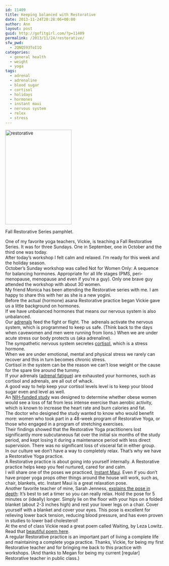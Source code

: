 ```yaml
---
id: 11409
title: Keeping balanced with Restorative
date: 2013-11-24T20:28:06+00:00
author: Ann
layout: post
guid: http://gofitgirl.com/?p=11409
permalink: /2013/11/24/restorative/
sfw_pwd:
  - 2QNQ593ToI1Q
categories:
  - general health
  - weight
  - yoga
tags:
  - adrenal
  - adrenaline
  - blood sugar
  - cortisol
  - holidays
  - hormones
  - instant maui
  - nervous system
  - relex
  - stress
---
```

<div id="attachment_11517" style="width: 220px" class="wp-caption alignleft">
  <a href="http://gofitgirl.com/2013/11/restorative/restorative-2/" rel="attachment wp-att-11517"><img class="size-medium wp-image-11517" alt="restorative" src="http://gofitgirl.com/wp-content/uploads/2013/11/restorative-210x300.jpg" width="210" height="300" /></a>
  
  <p class="wp-caption-text">
    Fall Restorative Series pamphlet.
  </p>
</div>

  
One of my favorite yoga teachers, Vickie, is teaching a Fall Restorative Series. It was for three Sundays. One in September, one in October and the third one was today.  
After today&#8217;s workshop I felt calm and relaxed. I&#8217;m ready for this week and the holiday season.  
October&#8217;s Sunday workshop was called Not for Women Only: A sequence for balancing hormones. Appropriate for all life stages (PMS, peri-menopause, menopause and even if you&#8217;re a guy). Only one brave guy attended the workshop with about 30 women.  
My friend Monica has been attending the Restorative series with me. I am happy to share this with her as she is a new yogini.  
Before the actual (hormone) asana Restorative practice began Vickie gave us a little background on hormones.  
If we have unbalanced hormones that means our nervous system is also unbalanced.  
Our [adrenals](http://www.nlm.nih.gov/medlineplus/ency/article/002219.htm) feed the fight or flight. The  adrenals activate the nervous system, which is programmed to keep us safe. (Think back to the days when cavewomen and men were running from lions.) When we are under acute stress our body protects us (aka adrenaline).  
The sympathetic nervous system secretes [cortisol](http://www.webmd.com/a-to-z-guides/cortisol-14668), which is a stress hormone.  
When we are under emotional, mental and physical stress we rarely can recover and this in turn becomes chronic stress.  
Cortisol in the system can be the reason we can&#8217;t lose weight or the cause for the spare tire around the tummy.  
If your adrenals ([adrenal fatigue](http://www.adrenalfatigue.org/what-is-adrenal-fatigue)) are exhausted your hormones, such as cortisol and adrenals, are all out of whack.  
A good way to help keep your cortisol levels level is to keep your blood sugar even and level as well.  
An [NIH-funded study](http://www.ajmc.com/publications/evidence-based-diabetes-management/2013/2013-1-Vol19-sp7/Restorative-Yoga-Better-Than-Stretching-for-Trimming-Subcutaneous-Fat-in-Overweight-Women) was designed to determine whether obese women would see a loss of fat from less intense exercise than aerobic activity, which is known to increase the heart rate and burn calories and fat.  
The doctor who designed the study wanted to know who would benefit more: women who took part in a 48-week program of Restorative Yoga, or those who engaged in a program of stretching exercises.  
Their findings showed that the Restorative Yoga practitioners lost significantly more subcutaneous fat over the initial six months of the study period, and kept losing it during a maintenance period with less direct supervision. There was no significant loss of visceral fat in either group.  
In our culture we don&#8217;t have a way to completely relax. That&#8217;s why we have a Restorative Yoga practice.  
A Restorative practice is about going into yourself internally. A Restorative practice helps keep you feel nurtured, cared for and calm.  
I will share one of the poses we practiced, [Instant Maui](http://sphotos-a.xx.fbcdn.net/hphotos-ash3/c0.0.403.403/p403x403/564661_473413886026658_1194564928_n.jpg). Even if you don&#8217;t have proper yoga props other things around the house will work, such as, chair, blankets, etc. Instant Maui is a great relaxation pose.  
Another favorite teacher of mine, Sarah Jenness, [explains the pose in depth](http://www.sleepworks.com/blog/2012/01/25/how-a-bedtime-yoga-practice-can-help-you-relax-unwind-and-sleep/): It’s best to set a timer so you can really relax. Hold the pose for 5 minutes or (ideally) longer. Simply lie on the floor with your hips on a folded blanket (about 2-3 inches high) and rest your lower legs on a chair. Cover yourself with a blanket and cover your eyes. This pose is excellent for relieving lower back tension, reducing blood pressure, and has even proven in studies to lower bad cholesterol!  
At the end of class Vickie read a great poem called Waiting, by Leza Lowitz. Read that [beautiful poem here](http://estherwaldron.wordpress.com/2012/08/25/waiting-by-leza-lowitz/).  
A regular Restorative practice is an important part of living a complete life and maintaining a complete yoga practice. Thanks, Vickie, for being my first Restorative teacher and for bringing me back to this practice with workshops. (And thanks to Megan for being my current [regular] Restorative teacher in public class.)